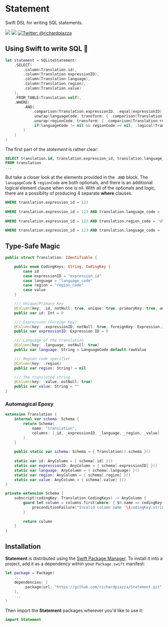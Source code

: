 # Statement

Swift DSL for writing SQL statements.

<p>
    <img src="https://github.com/richardpiazza/Statement/workflows/Swift/badge.svg?branch=main" />
    <img src="https://img.shields.io/badge/Swift-5.3-orange.svg" />
    <a href="https://twitter.com/richardpiazza">
        <img src="https://img.shields.io/badge/twitter-@richardpiazza-blue.svg?style=flat" alt="Twitter: @richardpiazza" />
    </a>
</p>

## Using Swift to write SQL 🤯

```swift
let statement = SQLiteStatement(
    .SELECT(
        .column(Translation.id),
        .column(Translation.expressionID),
        .column(Translation.language),
        .column(Translation.region),
        .column(Translation.value)
    ),
    .FROM_TABLE(Translation.self),
    .WHERE(
        .AND(
            .comparison(Translation.expressionID, .equal(expressionID)),
            .unwrap(languageCode, transform: { .comparison(Translation.language, .equal($0.rawValue)) }),
            .unwrap(regionCode, transform: { .comparison(Translation.region, .equal($0.rawValue)) }),
            .if(languageCode != nil && regionCode == nil, .logical(Translation.region, .isNull))
        )
    )
)
```

The first part of the _statement_ is rather clear:

```sql
SELECT translation.id, translation.expression_id, translation.language_code, translation.region_code, translation.value
FROM translation
...
```

But take a closer look at the elements provided in the `.AND` block. The `lanugageCode` & `regionCode` are both optionals, and there is an 
additional logical element clause when one is nil. With all of the optionals and logic, there are a possibilty of producing 4 separate **where** 
clauses.

```sql
WHERE translation.expression_id = 123
---
WHERE translation.expression_id = 123 AND translation.language_code = 'en' AND translation.region_code IS NULL
---
WHERE translation.expression_id = 123 AND translation.region_code = 'US'
---
WHERE translation.expression_id = 123 AND translation.language_code = 'en' AND translation.region_code = 'US'
```

## Type-Safe Magic

```swift
public struct Translation: Identifiable {

    public enum CodingKeys: String, CodingKey {
        case id
        case expressionID = "expression_id"
        case language = "language_code"
        case region = "region_code"
        case value
    }

    /// Unique/Primary Key
    @Column(key: .id, notNull: true, unique: true, primaryKey: true, autoIncrement: true)
    public var id: Int = 0

    /// Expression (Foreign Key)
    @Column(key: .expressionID, notNull: true, foreignKey: Expression.id)
    public var expressionID: Expression.ID = 0

    /// Language of the translation
    @Column(key: .language, notNull: true)
    public var language: String = LanguageCode.default.rawValue

    /// Region code specifier
    @Column(key: .region)
    public var region: String? = nil

    /// The translated string
    @Column(key: .value, notNull: true)
    public var value: String = ""
}
```

### Automagical Epoxy

```swift
extension Translation {
    internal var schema: Schema {
        return Schema(
            name: "translation",
            columns: [_id, _expressionID, _language, _region, _value]
        )
    }
    
    public static var schema: Schema = { Translation().schema }()
    
    static var id: AnyColumn = { schema[.id] }()
    static var expressionID: AnyColumn = { schema[.expressionID] }()
    static var language: AnyColumn = { schema[.language] }()
    static var region: AnyColumn = { schema[.region] }()
    static var value: AnyColumn = { schema[.value] }()
}

private extension Schema {
    subscript(codingKey: Translation.CodingKeys) -> AnyColumn {
        guard let column = columns.first(where: { $0.name == codingKey.stringValue }) else {
            preconditionFailure("Invalid column name '\(codingKey.stringValue)'.")
        }
        
        return column
    }
}
```

## Installation

**Statement** is distributed using the [Swift Package Manager](https://swift.org/package-manager).
To install it into a project, add it as a dependency within your `Package.swift` manifest:

```swift
let package = Package(
    ...
    dependencies: [
        .package(url: "https://github.com/richardpiazza/Statement.git", .upToNextMinor(from: "0.1.0")
    ],
    ...
)
```

Then import the **Statement** packages wherever you'd like to use it:

```swift
import Statement
```
